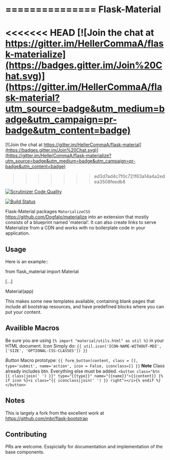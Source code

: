 ===============
Flask-Material
===============
<<<<<<< HEAD
[![Join the chat at https://gitter.im/HellerCommaA/flask-materialize](https://badges.gitter.im/Join%20Chat.svg)](https://gitter.im/HellerCommaA/flask-material?utm_source=badge&utm_medium=badge&utm_campaign=pr-badge&utm_content=badge)
=======
[![Join the chat at https://gitter.im/HellerCommaA/flask-material](https://badges.gitter.im/Join%20Chat.svg)](https://gitter.im/HellerCommaA/flask-materialize?utm_source=badge&utm_medium=badge&utm_campaign=pr-badge&utm_content=badge)
>>>>>>> ed3d7ad4c7f0c721f63a14a4a2edea3508feedb8

[![Scrutinizer Code Quality](https://scrutinizer-ci.com/g/HellerCommaA/flask-material/badges/quality-score.png?b=master)](https://scrutinizer-ci.com/g/HellerCommaA/flask-material/?branch=master)

[![Build Status](https://scrutinizer-ci.com/g/HellerCommaA/flask-material/badges/build.png?b=master)](https://scrutinizer-ci.com/g/HellerCommaA/flask-material/build-status/master)

Flask-Material packages `MaterializeCSS` <https://github.com/Dogfalo/materialize> into an extension that mostly consists
of a blueprint named 'material'. It can also create links to serve Materialize
from a CDN and works with no boilerplate code in your application.

Usage
-----

Here is an example::

  from flask_material import Material

  [...]

  Material(app)

This makes some new templates available, containing blank pages that include all
bootstrap resources, and have predefined blocks where you can put your content.

Availible Macros
----------------
Be sure you are using `{% import "material/utils.html" as util %}` in your HTML document.
*Icon*
Simply do: `{{ util.icon('ICON-NAME-WITHOUT-MDI', ['SIZE', 'OPTIONAL-CSS-CLASSES']) }}`

*Button*
Macro prototype: `{{ form_button(content, class = [], type='submit', name='action', icon = False, iconclass=[] }}`
**Note**
Class already includes btn. Everything else must be added.
`<button class="btn {{ class|join(' ') }}" type="{{type}}" name="{{name}}">{{content}} {% if icon %}<i class="{{ iconclass|join(' ') }} right"></i>{% endif %}</button>`

Notes
-----
This is largely a fork from the excellent work at <https://github.com/mbr/flask-bootstrap>

Contributing
----
PRs are welcome. Esspicially for documentation and implementation of the base components.
